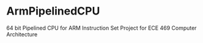 # ArmPipelinedCPU
64 bit Pipelined CPU for ARM Instruction Set
Project for ECE 469 Computer Architecture
